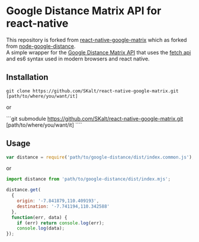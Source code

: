 # Google Distance Matrix API for react-native 

This repository is forked from [react-native-google-matrix](https://github.com/aldogint/react-native-google-matrix) which as forked from [node-google-distance](https://github.com/aldogint/node-google-distance).     
A simple wrapper for the [Google Distance Matrix API](https://developers.google.com/maps/documentation/distancematrix/) that uses the [fetch api](https://developer.mozilla.org/en-US/docs/Web/API/Fetch_API) and es6 syntax used in modern browsers and react native.

## Installation

    git clone https://github.com/SKalt/react-native-google-matrix.git [path/to/where/you/want/it]
or 

```git submodule https://github.com/SKalt/react-native-google-matrix.git [path/to/where/you/want/it] ````

## Usage
```js
var distance = require('path/to/google-distance/dist/index.common.js');
```
or
```js
import distance from 'path/to/google-distance/dist/index.mjs';

distance.get(
  {
    origin: '-7.841879,110.409193',
    destination: '-7.741194,110.342588'
  },
  function(err, data) {
    if (err) return console.log(err);
    console.log(data);
});
```
